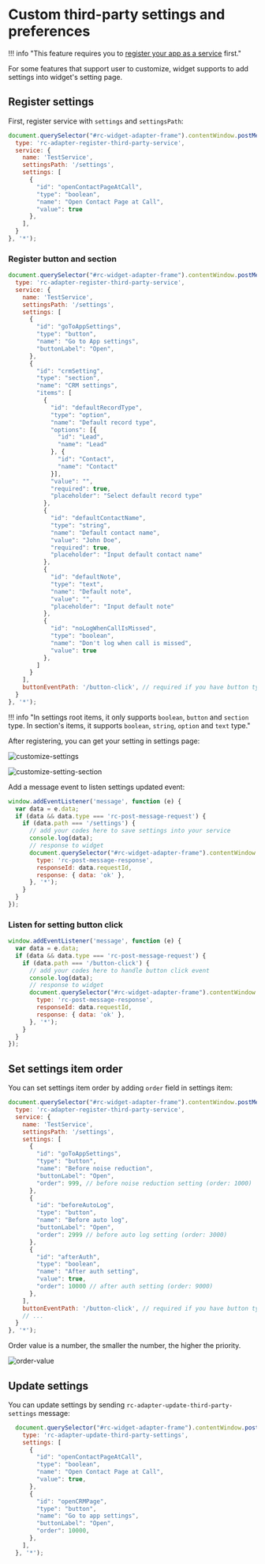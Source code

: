 # Custom third-party settings and preferences

!!! info "This feature requires you to [register your app as a service](index.md) first."

For some features that support user to customize, widget supports to add settings into widget's setting page.

## Register settings

First, register service with `settings` and `settingsPath`:

```js
document.querySelector("#rc-widget-adapter-frame").contentWindow.postMessage({
  type: 'rc-adapter-register-third-party-service',
  service: {
    name: 'TestService',
    settingsPath: '/settings',
    settings: [
      {
        "id": "openContactPageAtCall",
        "type": "boolean",
        "name": "Open Contact Page at Call",
        "value": true
      },
    ],
  }
}, '*');
```

### Register button and section

<!-- md:version 2.0.0 -->

```js
document.querySelector("#rc-widget-adapter-frame").contentWindow.postMessage({
  type: 'rc-adapter-register-third-party-service',
  service: {
    name: 'TestService',
    settingsPath: '/settings',
    settings: [
      {
        "id": "goToAppSettings",
        "type": "button",
        "name": "Go to App settings",
        "buttonLabel": "Open",
      },
      {
        "id": "crmSetting",
        "type": "section",
        "name": "CRM settings",
        "items": [
          {
            "id": "defaultRecordType",
            "type": "option",
            "name": "Default record type",
            "options": [{
              "id": "Lead",
              "name": "Lead"
            }, {
              "id": "Contact",
              "name": "Contact"
            }],
            "value": "",
            "required": true,
            "placeholder": "Select default record type"
          },
          {
            "id": "defaultContactName",
            "type": "string",
            "name": "Default contact name",
            "value": "John Doe",
            "required": true,
            "placeholder": "Input default contact name"
          },
          {
            "id": "defaultNote",
            "type": "text",
            "name": "Default note",
            "value": "",
            "placeholder": "Input default note"
          },
          {
            "id": "noLogWhenCallIsMissed",
            "type": "boolean",
            "name": "Don't log when call is missed",
            "value": true
          },
        ]
      }
    ],
    buttonEventPath: '/button-click', // required if you have button type in settings
  }
}, '*');
```

!!! info "In settings root items, it only supports `boolean`, `button` and `section` type. In section's items, it supports `boolean`, `string`, `option` and `text` type."

After registering, you can get your setting in settings page:

![customize-settings](https://github.com/ringcentral/ringcentral-embeddable/assets/7036536/af76ff7a-7d3a-4e6a-a26b-41c8f79ad241)

![customize-setting-section](https://github.com/ringcentral/ringcentral-embeddable/assets/7036536/a7a1f33b-efc3-494d-a2ca-483b48dbbfe2)

Add a message event to listen settings updated event:

```js
window.addEventListener('message', function (e) {
  var data = e.data;
  if (data && data.type === 'rc-post-message-request') {
    if (data.path === '/settings') {
      // add your codes here to save settings into your service
      console.log(data);
      // response to widget
      document.querySelector("#rc-widget-adapter-frame").contentWindow.postMessage({
        type: 'rc-post-message-response',
        responseId: data.requestId,
        response: { data: 'ok' },
      }, '*');
    }
  }
});
```

### Listen for setting button click

<!-- md:version 2.0.0 -->

```js
window.addEventListener('message', function (e) {
  var data = e.data;
  if (data && data.type === 'rc-post-message-request') {
    if (data.path === '/button-click') {
      // add your codes here to handle button click event
      console.log(data);
      // response to widget
      document.querySelector("#rc-widget-adapter-frame").contentWindow.postMessage({
        type: 'rc-post-message-response',
        responseId: data.requestId,
        response: { data: 'ok' },
      }, '*');
    }
  }
});
```

## Set settings item order

<!-- md:version 2.0.0 -->

You can set settings item order by adding `order` field in settings item:

```js
document.querySelector("#rc-widget-adapter-frame").contentWindow.postMessage({
  type: 'rc-adapter-register-third-party-service',
  service: {
    name: 'TestService',
    settingsPath: '/settings',
    settings: [
      {
        "id": "goToAppSettings",
        "type": "button",
        "name": "Before noise reduction",
        "buttonLabel": "Open",
        "order": 999, // before noise reduction setting (order: 1000)
      },
      {
        "id": "beforeAutoLog",
        "type": "button",
        "name": "Before auto log",
        "buttonLabel": "Open",
        "order": 2999 // before auto log setting (order: 3000)
      },
      {
        "id": "afterAuth",
        "type": "boolean",
        "name": "After auth setting",
        "value": true,
        "order": 10000 // after auth setting (order: 9000)
      },
    ],
    buttonEventPath: '/button-click', // required if you have button type in settings
    // ...
  }
}, '*');
```

Order value is a number, the smaller the number, the higher the priority.

![order-value](https://github.com/ringcentral/ringcentral-embeddable/assets/7036536/91e7d9ed-3949-4bfe-9f21-56089de09ffb)

## Update settings

<!-- md:version 2.0.0 -->

You can update settings by sending `rc-adapter-update-third-party-settings` message:

```js
  document.querySelector("#rc-widget-adapter-frame").contentWindow.postMessage({
    type: 'rc-adapter-update-third-party-settings',
    settings: [
      {
        "id": "openContactPageAtCall",
        "type": "boolean",
        "name": "Open Contact Page at Call",
        "value": true,
      },
      {
        "id": "openCRMPage",
        "type": "button",
        "name": "Go to app settings",
        "buttonLabel": "Open",
        "order": 10000,
      },
    ],
  }, '*');
```
